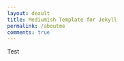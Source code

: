 ```yaml
---
layout: deault
title: Mediumish Template for Jekyll
permalink: /aboutme
comments: true
---
```


Test
